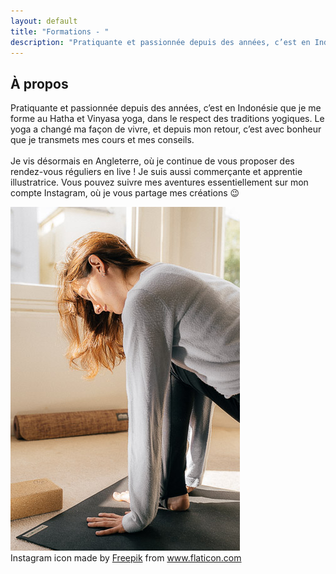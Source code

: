 ```yaml
---
layout: default
title: "Formations - "
description: "Pratiquante et passionnée depuis des années, c’est en Indonésie que je me forme au Hatha et Vinyasa yoga, dans le respect des traditions yogiques."
---
```


<div id="about" class="infobox">
	<div id="about-text">
		<div>
			<h2>À propos</h2>
			<p>
				Pratiquante et passionnée depuis des années, c’est en Indonésie que je me forme au Hatha et Vinyasa yoga, dans le respect des traditions yogiques. Le yoga a changé ma façon de vivre, et depuis mon retour, c’est avec bonheur que je transmets mes cours et mes conseils.
				<br/>
				<br/>
				Je vis désormais en Angleterre, où je continue de vous proposer des rendez-vous réguliers en live ! Je suis aussi commerçante et apprentie illustratrice. Vous pouvez suivre mes aventures essentiellement sur mon compte Instagram, où je vous partage mes créations 😉
			</p>
		</div>
	</div>
	<div>
		<img id="f-posture-yoga" src="assets/f-posture-yoga.jpg"/>
	</div>
</div>

<div id="related">
	Instagram icon made by <a href="https://www.flaticon.com/authors/freepik" title="Freepik">Freepik</a> from <a href="https://www.flaticon.com/" title="Flaticon"> www.flaticon.com</a>
</div>
